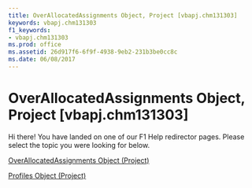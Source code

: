 ```yaml
---
title: OverAllocatedAssignments Object, Project [vbapj.chm131303]
keywords: vbapj.chm131303
f1_keywords:
- vbapj.chm131303
ms.prod: office
ms.assetid: 26d917f6-6f9f-4938-9eb2-231b3be0cc8c
ms.date: 06/08/2017
---
```



# OverAllocatedAssignments Object, Project [vbapj.chm131303]

Hi there! You have landed on one of our F1 Help redirector pages. Please select the topic you were looking for below.

[OverAllocatedAssignments Object (Project)](http://msdn.microsoft.com/library/b2856ebf-cff2-04a6-53c9-123de09f2a3b%28Office.15%29.aspx)

[Profiles Object (Project)](http://msdn.microsoft.com/library/0e25c828-6482-4d68-f482-ae72c919f338%28Office.15%29.aspx)


